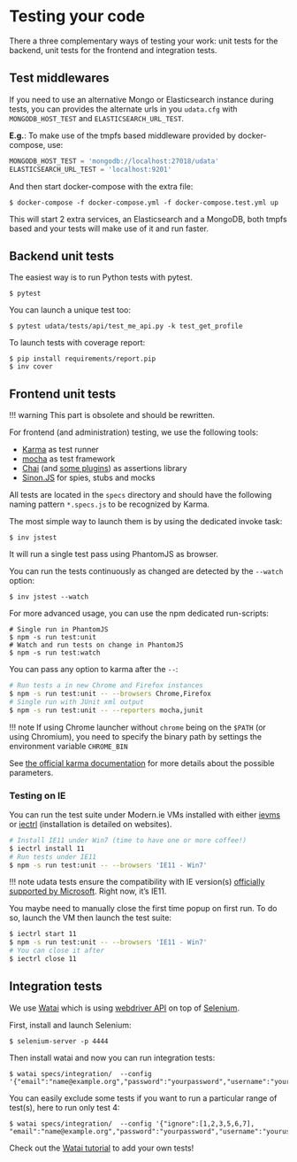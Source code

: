 # Testing your code

There a three complementary ways of testing your work: unit tests for the backend,
unit tests for the frontend and integration tests.

## Test middlewares

If you need to use an alternative Mongo or Elasticsearch instance during tests,
you can provides the alternate urls in you `udata.cfg`
with `MONGODB_HOST_TEST` and `ELASTICSEARCH_URL_TEST`.

**E.g.**: To make use of the tmpfs based middleware provided by docker-compose, use:

```python
MONGODB_HOST_TEST = 'mongodb://localhost:27018/udata'
ELASTICSEARCH_URL_TEST = 'localhost:9201'
```

And then start docker-compose with the extra file:

```shell
$ docker-compose -f docker-compose.yml -f docker-compose.test.yml up
```

This will start 2 extra services, an Elasticsearch and a MongoDB,
both tmpfs based and your tests will make use of it and run faster.


## Backend unit tests

The easiest way is to run Python tests with pytest.

```shell
$ pytest
```

You can launch a unique test too:

```shell
$ pytest udata/tests/api/test_me_api.py -k test_get_profile
```

To launch tests with coverage report:

```shell
$ pip install requirements/report.pip
$ inv cover
```

## Frontend unit tests

!!! warning
    This part is obsolete and should be rewritten.

For frontend (and administration) testing, we use the following tools:

* [Karma][] as test runner
* [mocha][] as test framework
* [Chai][] (and [some plugins][chai-plugins]) as assertions library
* [Sinon.JS][] for spies, stubs and mocks

All tests are located in the `specs` directory and should have the following naming pattern
`*.specs.js` to be recognized by Karma.

The most simple way to launch them is by using the dedicated invoke task:

```shell
$ inv jstest
```

It will run a single test pass using PhantomJS as browser.

You can run the tests continuously as changed are detected by the `--watch` option:

```shell
$ inv jstest --watch
```

For more advanced usage, you can use the npm dedicated run-scripts:

```shell
# Single run in PhantomJS
$ npm -s run test:unit
# Watch and run tests on change in PhantomJS
$ npm -s run test:watch
```

You can pass any option to karma after the `--`:

```bash
# Run tests a in new Chrome and Firefox instances
$ npm -s run test:unit -- --browsers Chrome,Firefox
# Single run with JUnit xml output
$ npm -s run test:unit -- --reporters mocha,junit
```

!!! note
    If using Chrome launcher without `chrome` being on the `$PATH` (or using Chromium),
    you need to specify the binary path by settings the environment variable
    `CHROME_BIN`

See [the official karma documentation][karma] for more details about the possible parameters.

### Testing on IE

You can run the test suite under Modern.ie VMs installed with either [ievms][]
or [iectrl][] (installation is detailed on websites).

```bash
# Install IE11 under Win7 (time to have one or more coffee!)
$ iectrl install 11
# Run tests under IE11
$ npm -s run test:unit -- --browsers 'IE11 - Win7'
```

!!! note
    udata tests ensure the compatibility with IE version(s) [officially supported by Microsoft][ie-support].
    Right now, it’s IE11.

You maybe need to manually close the first time popup on first run.
To do so, launch the VM then launch the test suite:

```bash
$ iectrl start 11
$ npm -s run test:unit -- --browsers 'IE11 - Win7'
# You can close it after
$ iectrl close 11
```

## Integration tests

We use [Watai][] which is using [webdriver API][] on top of [Selenium][].

First, install and launch Selenium:

```shell
$ selenium-server -p 4444
```

Then install watai and now you can run integration tests:

```shell
$ watai specs/integration/  --config '{"email":"name@example.org","password":"yourpassword","username":"yourusername"}'
```

You can easily exclude some tests if you want to run a particular range of test(s), here to run only test 4:

```shell
$ watai specs/integration/  --config '{"ignore":[1,2,3,5,6,7], "email":"name@example.org","password":"yourpassword","username":"yourusername"}'
```

Check out the [Watai tutorial][] to add your own tests!

[nosetest]: https://nose.readthedocs.org/en/latest/
[nose-mocha-reporter]: https://pypi.org/project/nose-mocha-reporter
[watai]: https://github.com/MattiSG/Watai
[webdriver api]: https://github.com/admc/wd/blob/master/doc/api.md
[selenium]: http://docs.seleniumhq.org/
[watai tutorial]: https://github.com/MattiSG/Watai/wiki/Tutorial
[karma]: https://karma-runner.github.io/
[mocha]: https://mochajs.org/
[chai]: http://chaijs.com/
[chai-plugins]: http://chaijs.com/plugins/
[sinon.js]: http://sinonjs.org/
[ievms]: http://xdissent.github.io/ievms/
[iectrl]: http://xdissent.github.io/iectrl/
[ie-support]: https://www.microsoft.com/en-us/WindowsForBusiness/End-of-IE-support
